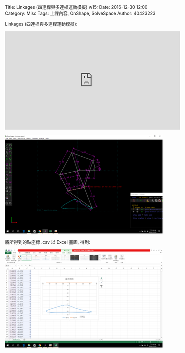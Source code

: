 Title: Linkages (四連桿與多連桿運動模擬) w15:
Date: 2016-12-30 12:00
Category: Misc
Tags: 上課內容, OnShape, SolveSpace
Author: 40423223
 
 <p>Linkages (四連桿與多連桿運動模擬):</p>
		<iframe width="560" height="315" src="https://www.youtube.com/embed/oxu-mzaZjss" frameborder="0" allowfullscreen></iframe>
		<p><img src="./../data/40423223..png" width="800" /></p>
		<p>將所得到的點座標 .csv 以 Excel 畫圖, 得到:</p>  
	        <p><img src="./../data/40423223...png" width="800" /></p>